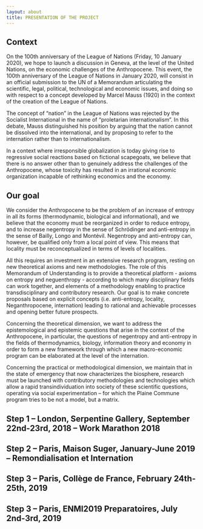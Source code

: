 ```yaml
---
layout: about 
title: PRESENTATION OF THE PROJECT
---
```


<h2 class="major">Context</h2>
<!--<span class="image fit"><img src="images/pic04.jpg" alt="" /></span>-->
<p>On the 100th anniversary of the League of Nations (Friday, 10 January 2020), we hope to launch a discussion in Geneva, at the level of the United Nations, on the economic challenges of the Anthropocene. This event, the 100th anniversary of the League of Nations in January 2020, will consist in an official submission to the UN of a Memorandum articulating the scientific, legal, political, technological and economic issues, and doing so with respect to a concept developed by Marcel Mauss (1920) in the context of the creation of the League of Nations. </p>
<p>The concept of “nation” in the League of Nations was rejected by the Socialist International in the name of “proletarian internationalism”. In this debate, Mauss distinguished his position by arguing that the nation cannot be dissolved into the international, and by proposing to refer to the internation rather than to internationalism.</p>
<p>In a context where irresponsible globalization is today giving rise to regressive social reactions based on fictional scapegoats, we believe that there is no answer other than to genuinely address the challenges of the Anthropocene, whose toxicity has resulted in an irrational economic organization incapable of rethinking economics and the economy.</p>
<h2 class="major">Our goal</h2>
<p>We consider the Anthropocene to be the problem of an increase of entropy in all its forms (thermodynamic, biological and informational), and we believe that the economy must be reorganized in order to reduce entropy, and to increase negentropy in the sense of Schrödinger and anti-entropy in the sense of Bailly, Longo and Montévil. Negentropy and anti-entropy can, however, be qualified only from a local point of view. This means that locality must be reconceptualized in terms of levels of localities.</p>
<p>All this requires an investment in an extensive research program, resting on new theoretical axioms and new methodologies. The role of this Memorandum of Understanding is to provide a theoretical platform - axioms on entropy and neguenthropy - according to which many disciplinary fields can work together, and elements of a methodology enabling to practice transdisciplinary and contributory research. Our goal is to make concrete proposals based on explicit concepts (i.e. anti-entropy, locality, Neganthropocene, internation) leading to rational and achievable processes and opening better future prospects.</p>
<p>Concerning the theoretical dimension, we want to address the epistemological and epistemic questions that arise in the context of the Anthropocene, in particular, the questions of negentropy and anti-entropy in the fields of thermodynamics, biology, information theory and economy in order to form a new framework through which a new macro-economic program can be elaborated at the level of the internation.</p>
<p>Concerning the practical or methodological dimension, we maintain that in the state of emergency that now characterizes the biosphere, research must be launched with contributory methodologies and technologies which allow a rapid transindividuation into society of these scientific questions, operating via social experimentation – for which the Plaine Commune program tries to be not a model, but a matrix.</p>
<h2 class="major">Step 1 – London, Serpentine Gallery, September 22nd-23rd, 2018 – Work Marathon 2018 </h2>
<h2 class="major">Step 2 – Paris, Maison Suger, January-June 2019 – Remondialisation et Internation</h2>
<h2 class="major">Step 3 – Paris, Collège de France, February 24th-25th, 2019</h2>
<h2 class="major">Step 3 – Paris, ENMI2019 Preparatoires, July 2nd-3rd, 2019</h2>
